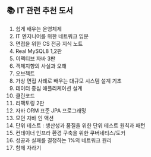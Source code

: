 ## 📚 IT 관련 추천 도서
1. 쉽게 배우는 운영체제
2. IT 엔지니어를 위한 네트워크 입문
3. 면접을 위한 CS 전공 지식 노트
4. Real MySQL8 1,2판
5. 이펙티브 자바 3판
6. 객체지향의 사실과 오해
7. 오브젝트
8. 가상 면접 사례로 배우는 대규모 시스템 설계 기초
9. 데이터 중심 애플리케이션 설계
10. 클린코드
11. 리팩토링 2판
12. 자바 ORM 표준 JPA 프로그래밍
13. 모던 자바 인 액션
14. 단위 테스트 : 생산성과 품질을 위한 단위 테스트 원칙과 패턴
15. 컨테이너 인프라 환경 구축을 위한 쿠버네티스/도커
16. 성공과 실패를 결정하는 1%의 네트워크 원리
17. 함께 자라기
